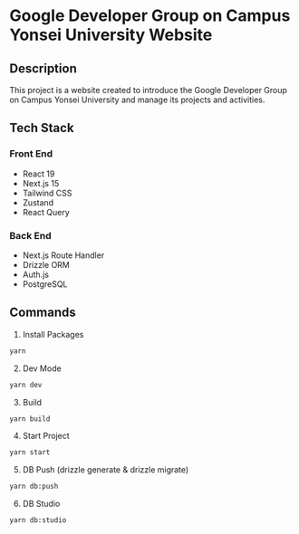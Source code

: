 # Google Developer Group on Campus Yonsei University Website

## Description

This project is a website created to introduce the Google Developer Group on Campus Yonsei University and manage its projects and activities.

## Tech Stack

### Front End

- React 19
- Next.js 15
- Tailwind CSS
- Zustand
- React Query

### Back End

- Next.js Route Handler
- Drizzle ORM
- Auth.js
- PostgreSQL

## Commands

1. Install Packages

```bash
yarn
```

2. Dev Mode

```bash
yarn dev
```

3. Build

```bash
yarn build
```

4. Start Project

```bash
yarn start
```

5. DB Push (drizzle generate & drizzle migrate)

```bash
yarn db:push
```

6. DB Studio

```bash
yarn db:studio
```
